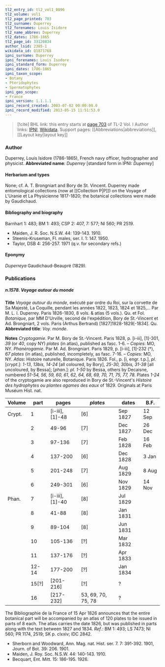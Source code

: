 ```yaml
---
tl2_entry_id: tl2_vol1_0896
tl2_volume: vol1
tl2_page_printed: 703
tl2_surname: Duperrey
tl2_forenames: Louis Isidore
tl2_name_abbrev: Duperrey
tl2_dates: 1786-1865
tl2_page_id: 33120834
author_lsid: 2385-1
wikidata_id: Q1871768
ipni_surname: Duperrey
ipni_forenames: Louis Isodore
ipni_standard_form: Duperrey
ipni_dates: 1786-1865
ipni_taxon_scope: 
- Botany
- Pteridophytes
- Spermatophytes
ipni_geo_scope: 
- France
ipni_version: 1.1.1.1
ipni_record_created: 2003-07-02 00:00:00.0
ipni_record_modified: 2013-05-15 11:51:53.0
---
```


> [!cite] BHL link: this entry starts at [page 703](https://www.biodiversitylibrary.org/page/33120834) of TL-2 Vol. I
> Author links: [IPNI](https://www.ipni.org/a/2385-1), [Wikidata](https://www.wikidata.org/wiki/Q1871768). Support pages: [[Abbreviations|abbreviations]], [[Layout key|layout key]]

### Author

Duperrey, Louis Isidore (1786-1865), French navy officer, hydrographer and physicist. 
**Abbreviated name**: *Duperrey* \[standard form in IPNI: *Duperrey*\]

#### Herbarium and types

None; cf. A. T. Brongniart and Bory de St. Vincent. Duperrey made entomological collections (now at [[Collection P|P]]) on the Voyage of L'Uranie et La Physicienne 1817-1820; the botanical collections were made by Gaudichaud.

#### Bibliography and biography

Barnhart 1: 483; BM 1: 493; CSP 2: 407, 7: 577; NI 560; PR 2519.
- Maiden, J. R. Soc. N.S.W. 44: 139-143. 1910.
- Steenis-Kruseman, Fl. males, ser. I. 1: 147. 1950.
- Taylor, DSB 4: 256-257. 1971 (q.v. for secondary refs.)

#### Eponymy

*Duperreya* Gaudichaud-Beaupré (1829).

### Publications

##### n.1578. Voyage autour du monde

**Title**
*Voyage autour du monde*, exécuté par ordre du Roi, sur la corvette de Sa Majesté, La Coquille, pendant les années 1822, 1823, 1824 et 1825,... Par M. L. I. Duperrey. Paris 1826-1830, 8 vols. & atlas (5 vols.). Qu. et Fol. *Botanique*, par MM D'Urville, second de l'expédition, Bory de St.-Vincent et Ad. Brongniart, 2 vols. Paris (Arthus Bertrand) \[1827\]1828-1829\[-1834\]. Qu.
**Abbreviated title**: *Voy. monde*.

**Notes**
*Cryptogamie*. Par M. Bory de St.-Vincent. Paris 1828, p. \[i-iii\], \[1\]-301, *39* (or *40*, copy NY) *plates* (in atlas), published as fasc. 1-6. – *Copies*: MO, NY.
*Phanérogamie*. Par M. Ad. Brongniart. Paris 1829, p. \[i-iii\], \[1\]-232 (†), *67 plates* (in atlas), published, incompletely, as fasc. 7-16. – *Copies*: MO, NY.
*Atlas*: Histoire naturelle, Botanique. Paris 1826. Fol., p. \[i, engr. t.p.\], *pl*. \[*crypt*.\]: *1-13*, *13bis, 14-24* \[all coloured, by Bory\], *25-30, 30bis, 31-38* \[all uncoloured, by Bessa\]; \[*phan*.\]: *pl. 1-50* by Bessa, others by Decaisne, numbered *51-54, 56, 59, 60, 61*, *62, 64, 68, 69, 70, 71, 75, 77, 78.* Plates *1-24* of the cryptogamie are also reproduced in Bory de St.-Vincent's *Histoire des hydrophytes ou plantes agames des eaux* of 1829. Originals at Paris Muséum Hist. nat.

|Volume	|part	|pages	|*plates*	|dates	|B.F.|
|---	|---	|---	|---	|---	|---	|
|Crypt.	|1	|\[i-iii\], \[1\]-48	|\[6\]	|Sep 1827	|12 Sep|
|	|2	|49-96	|\[7\]	|Dec 1827	|26 Dec|
|	|3	|97-136	|\[7\]	|Feb 1828	|16 Feb|
|	|4	|137-200	|\[6\]	|Dec 1828	|3 Jan|
|	|5	|201-248	|\[7\]	|Aug 1829	|8 Aug|
|	|6	|249-301	|\[6\]	|Nov 1829	|14 Nov|
|Phan.	|7	|\[i-iii\], \[1\]-40	|\[8\]	|Jul 1829|
|	|8	|41-88	|\[8\]	|Jan 1831|
|	|9	|89-104	|\[8\]	|Jun 1831|
|	|10	|105-136	|\[?\]	|Mar 1832|
|	|11	|137-176	|\[?\]	|Apr 1833|
|	|12-14	|177-200	|\[?\]	|Jan 1834|
|	|15\[?\]	|\[201-216\]	|\[?\]	|?|
|	|16	|\[217-232\]	|53, 69, 70, 75, 78	|?|

The Bibliographie de la France of 15 Apr 1826 announces that the entire botanical part will be accompanied by an atlas of 120 plates to be issued in parts of 8 each. The atlas carries the date 1826, but was published in parts along with the text between 1827 and 1834.
*Ref*.: BM 1: 493; LS 7473; NI 560; PR 1174, 2519; SK p. clxxiv; IDC 2842.
- Sherborn and Woodward, Ann. Mag. nat. Hist. ser. 7. 7: 391-392. 1901, Journ. of Bot. 39: 206. 1901.
- Maiden, J. Roy. Soc. N.S.W. 44: 140-143. 1910.
- Becquart, Ent. Mitt. 15: 186-195. 1926.

